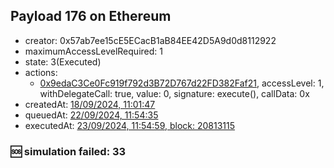 ## Payload 176 on Ethereum

- creator: 0x57ab7ee15cE5ECacB1aB84EE42D5A9d0d8112922
- maximumAccessLevelRequired: 1
- state: 3(Executed)
- actions:
  - [0x9edaC3Ce0Fc919f792d3B72D767d22FD382Faf21](https://etherscan.io/tx/0x9edaC3Ce0Fc919f792d3B72D767d22FD382Faf21), accessLevel: 1, withDelegateCall: true, value: 0, signature: execute(), callData: 0x
- createdAt: [18/09/2024, 11:01:47](https://etherscan.io/tx/0x55927ce13fb6c3a6c57c17094dedcac81cc7a6176a7185968fdb23aed3109c0b)
- queuedAt: [22/09/2024, 11:54:35](https://etherscan.io/tx/0xcb0c2b24bda333f701e41c2632bb34ef87d3c4ba0f8947c765f1c9c128173965)
- executedAt: [23/09/2024, 11:54:59, block: 20813115](https://etherscan.io/tx/0x532b69612cefcefbd12b9e0bc5da9e1bb183f8e9216e5dfff504ad4dcff76247)

### :sos: simulation failed: 33
